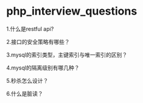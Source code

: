 # php_interview_questions
1.什么是restful api?

2.接口的安全策略有哪些？

3.mysql的索引类型，主键索引与唯一索引的区别？

4.mysql的隔离级别有哪几种？

5.秒杀怎么设计？

6.什么是脏读？
